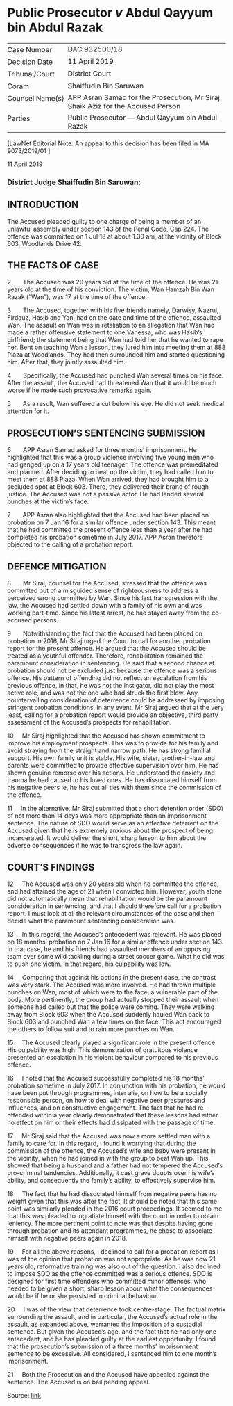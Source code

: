 # Public Prosecutor _v_ Abdul Qayyum bin Abdul Razak  

<table id="info-table"><tbody><tr class="info-row"><td class="txt-label" style="padding: 4px 0px; white-space: nowrap" valign="top">Case Number</td><td class="txt-body">DAC 932500/18</td></tr><tr class="info-row"><td class="txt-label" style="padding: 4px 0px; white-space: nowrap" valign="top">Decision Date</td><td class="txt-body">11 April 2019</td></tr><tr class="info-row"><td class="txt-label" style="padding: 4px 0px; white-space: nowrap" valign="top">Tribunal/Court</td><td class="txt-body">District Court</td></tr><tr class="info-row"><td class="txt-label" style="padding: 4px 0px; white-space: nowrap" valign="top">Coram</td><td class="txt-body">Shaiffudin Bin Saruwan</td></tr><tr class="info-row"><td class="txt-label" style="padding: 4px 0px; white-space: nowrap" valign="top">Counsel Name(s)</td><td class="txt-body">APP Asran Samad for the Prosecution; Mr Siraj Shaik Aziz for the Accused Person</td></tr><tr class="info-row"><td class="txt-label" style="padding: 4px 0px; white-space: nowrap" valign="top">Parties</td><td class="txt-body">Public Prosecutor — Abdul Qayyum bin Abdul Razak</td></tr></tbody></table>

\[LawNet Editorial Note: An appeal to this decision has been filed in MA 9073/2019/01 \]

11 April 2019

### District Judge Shaiffudin Bin Saruwan:

## INTRODUCTION

The Accused pleaded guilty to one charge of being a member of an unlawful assembly under section 143 of the Penal Code, Cap 224. The offence was committed on 1 Jul 18 at about 1.30 am, at the vicinity of Block 603, Woodlands Drive 42.

## THE FACTS OF CASE

2       The Accused was 20 years old at the time of the offence. He was 21 years old at the time of his conviction. The victim, Wan Hamzah Bin Wan Razak (“Wan”), was 17 at the time of the offence.

3       The Accused, together with his five friends namely, Darwisy, Nazrul, Firdauz, Hasib and Yan, had on the date and time of the offence, assaulted Wan. The assault on Wan was in retaliation to an allegation that Wan had made a rather offensive statement to one Vanessa, who was Hasib’s girlfriend; the statement being that Wan had told her that he wanted to rape her. Bent on teaching Wan a lesson, they lured him into meeting them at 888 Plaza at Woodlands. They had then surrounded him and started questioning him. After that, they jointly assaulted him.

4       Specifically, the Accused had punched Wan several times on his face. After the assault, the Accused had threatened Wan that it would be much worse if he made such provocative remarks again.

5       As a result, Wan suffered a cut below his eye. He did not seek medical attention for it.

## PROSECUTION’S SENTENCING SUBMISSION

6       APP Asran Samad asked for three months’ imprisonment. He highlighted that this was a group violence involving five young men who had ganged up on a 17 years old teenager. The offence was premeditated and planned. After deciding to beat up the victim, they had called him to meet them at 888 Plaza. When Wan arrived, they had brought him to a secluded spot at Block 603. There, they delivered their brand of rough justice. The Accused was not a passive actor. He had landed several punches at the victim’s face.

7       APP Asran also highlighted that the Accused had been placed on probation on 7 Jan 16 for a similar offence under section 143. This meant that he had committed the present offence less than a year after he had completed his probation sometime in July 2017. APP Asran therefore objected to the calling of a probation report.

## DEFENCE MITIGATION

8       Mr Siraj, counsel for the Accused, stressed that the offence was committed out of a misguided sense of righteousness to address a perceived wrong committed by Wan. Since his last transgression with the law, the Accused had settled down with a family of his own and was working part-time. Since his latest arrest, he had stayed away from the co-accused persons.

9       Notwithstanding the fact that the Accused had been placed on probation in 2016, Mr Siraj urged the Court to call for another probation report for the present offence. He argued that the Accused should be treated as a youthful offender. Therefore, rehabilitation remained the paramount consideration in sentencing. He said that a second chance at probation should not be excluded just because the offence was a serious offence. His pattern of offending did not reflect an escalation from his previous offence, in that, he was not the instigator, did not play the most active role, and was not the one who had struck the first blow. Any countervailing consideration of deterrence could be addressed by imposing stringent probation conditions. In any event, Mr Siraj argued that at the very least, calling for a probation report would provide an objective, third party assessment of the Accused’s prospects for rehabilitation.

10     Mr Siraj highlighted that the Accused has shown commitment to improve his employment prospects. This was to provide for his family and avoid straying from the straight and narrow path. He has strong familial support. His own family unit is stable. His wife, sister, brother-in-law and parents were committed to provide effective supervision over him. He has shown genuine remorse over his actions. He understood the anxiety and trauma he had caused to his loved ones. He has dissociated himself from his negative peers ie, he has cut all ties with them since the commission of the offence.

11     In the alternative, Mr Siraj submitted that a short detention order (SDO) of not more than 14 days was more appropriate than an imprisonment sentence. The nature of SDO would serve as an effective deterrent on the Accused given that he is extremely anxious about the prospect of being incarcerated. It would deliver the short, sharp lesson to him about the adverse consequences if he was to transgress the law again.

## COURT’S FINDINGS

12     The Accused was only 20 years old when he committed the offence, and had attained the age of 21 when I convicted him. However, youth alone did not automatically mean that rehabilitation would be the paramount consideration in sentencing, and that I should therefore call for a probation report. I must look at all the relevant circumstances of the case and then decide what the paramount sentencing consideration was.

13     In this regard, the Accused’s antecedent was relevant. He was placed on 18 months’ probation on 7 Jan 16 for a similar offence under section 143. In that case, he and his friends had assaulted members of an opposing team over some wild tackling during a street soccer game. What he did was to push one victim. In that regard, his culpability was low.

14     Comparing that against his actions in the present case, the contrast was very stark. The Accused was more involved. He had thrown multiple punches on Wan, most of which were to the face, a vulnerable part of the body. More pertinently, the group had actually stopped their assault when someone had called out that the police were coming. They were walking away from Block 603 when the Accused suddenly hauled Wan back to Block 603 and punched Wan a few times on the face. This act encouraged the others to follow suit and to rain more punches on Wan.

15     The Accused clearly played a significant role in the present offence. His culpability was high. This demonstration of gratuitous violence presented an escalation in his violent behaviour compared to his previous offence.

16     I noted that the Accused successfully completed his 18 months’ probation sometime in July 2017. In conjunction with his probation, he would have been put through programmes, inter alia, on how to be a socially responsible person, on how to deal with negative peer pressures and influences, and on constructive engagement. The fact that he had re-offended within a year clearly demonstrated that these lessons had either no effect on him or their effects had dissipated with the passage of time.

17     Mr Siraj said that the Accused was now a more settled man with a family to care for. In this regard, I found it worrying that during the commission of the offence, the Accused’s wife and baby were present in the vicinity, when he had joined in with the group to beat Wan up. This showed that being a husband and a father had not tempered the Accused’s pro-criminal tendencies. Additionally, it cast grave doubts over his wife’s ability, and consequently the family’s ability, to effectively supervise him.

18     The fact that he had dissociated himself from negative peers has no weight given that this was after the fact. It should be noted that this same point was similarly pleaded in the 2016 court proceedings. It seemed to me that this was pleaded to ingratiate himself with the court in order to obtain leniency. The more pertinent point to note was that despite having gone through probation and its attendant programmes, he chose to associate himself with negative peers again in 2018.

19     For all the above reasons, I declined to call for a probation report as I was of the opinion that probation was not appropriate. As he was now 21 years old, reformative training was also out of the question. I also declined to impose SDO as the offence committed was a serious offence. SDO is designed for first time offenders who committed minor offences, who needed to be given a short, sharp lesson about what the consequences would be if he or she persisted in criminal behaviour.

20     I was of the view that deterrence took centre-stage. The factual matrix surrounding the assault, and in particular, the Accused’s actual role in the assault, as expanded above, warranted the imposition of a custodial sentence. But given the Accused’s age, and the fact that he had only one antecedent, and he has pleaded guilty at the earliest opportunity, I found that the prosecution’s submission of a three months’ imprisonment sentence to be excessive. All considered, I sentenced him to one month’s imprisonment.

21     Both the Prosecution and the Accused have appealed against the sentence. The Accused is on bail pending appeal.


Source: [link](https://www.lawnet.sg:443/lawnet/web/lawnet/free-resources?p_p_id=freeresources_WAR_lawnet3baseportlet&p_p_lifecycle=1&p_p_state=normal&p_p_mode=view&_freeresources_WAR_lawnet3baseportlet_action=openContentPage&_freeresources_WAR_lawnet3baseportlet_docId=%2FJudgment%2F23055-SSP.xml)